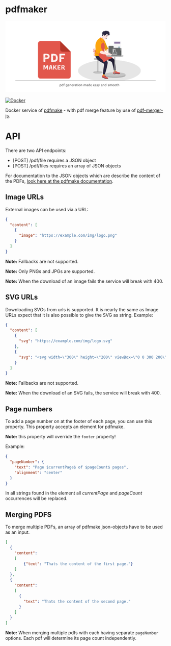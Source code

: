 # pdfmaker

![logo](./assets/pdf-maker.svg)

[![Docker](https://badgen.net/badge/icon/docker?icon=docker&label)](https://hub.docker.com/repository/docker/rocketbaseio/pdfmaker)

Docker service of [pdfmake](http://pdfmake.org/) - with pdf merge feature by use of [pdf-merger-js](https://www.npmjs.com/package/pdf-merger-js).

# API
There are two API endpoints:
- [POST] /pdf/file requires a JSON object
- [POST] /pdf/files requires an array of JSON objects


For documentation to the JSON objects which are describe the content of the PDFs, [look here at the pdfmake documentation](https://pdfmake.github.io/docs/).

## Image URLs
External images can be used via a URL:

```json
{
  "content": [
    {
      "image": "https://example.com/img/logo.png"
    }
  ]
}
```
**Note:** Fallbacks are not supported.

**Note:** Only PNGs and JPGs are supported.

**Note:** When the download of an image fails the service will break with 400.
## SVG URLs
Downloading SVGs from urls is supported. It is nearly the same as Image URLs expect that it is also possible to give the SVG as string. Example:
```json
{
  "content": [
    {
      "svg": "https://example.com/img/logo.svg"
    },
    {
      "svg": "<svg width=\"300\" height=\"200\" viewBox=\"0 0 300 200\"><text x=\"0\" y=\"50\">Example Image</text></svg>"
    }
  ]
}
```

**Note:** Fallbacks are not supported.

**Note:** When the download of an SVG fails, the service will break with 400.

## Page numbers
To add a page number on at the footer of each page, you can use this property. This property accepts an element for pdfmake.

**Note:** this property will override the `footer` property!

Example:
```json
{
  "pageNumber": {
    "text": "Page $currentPage$ of $pageCount$ pages",
    "alignment": "center"
  }
}
```

In all strings found in the element all $currentPage$ and $pageCount$ occurrences will be replaced.

## Merging PDFS
To merge multiple PDFs, an array of pdfmake json-objects have to be used as an input.

```json
[
  {
    "content": 
    [
        {"text": "Thats the content of the first page."}
    ]
  },
  {
    "content": 
    [
      {
        "text": "Thats the content of the second page."
      }
    ]
  }
]
```

**Note:** When merging multiple pdfs with each having separate ```pageNumber``` options. Each pdf will determine its page count independently. 

